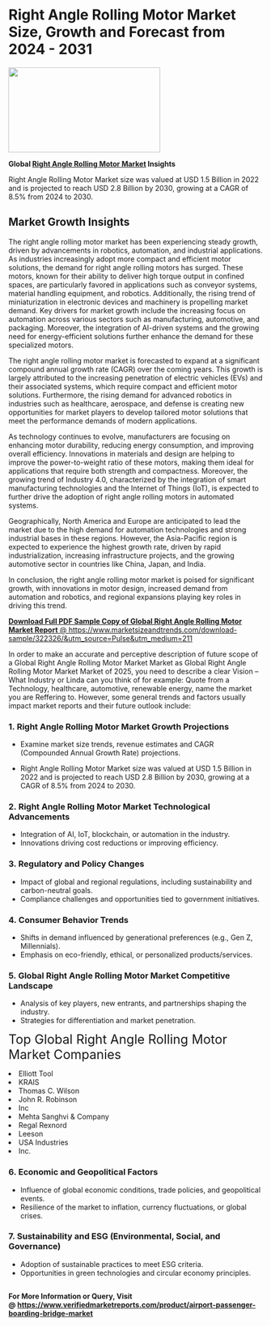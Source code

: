 <H1>Right Angle Rolling Motor Market Size, Growth and Forecast from 2024 - 2031</H1><img class="aligncenter size-medium wp-image-584254" src="https://thirdeyenews.in/wp-content/uploads/2024/09/Global-Market-Research-300x168.jpeg" alt="" width="300" height="168" /><p><strong>Global&nbsp;<a href="https://www.marketsizeandtrends.com/download-sample/322326/&amp;utm_source=Pulse&amp;utm_medium=211">Right Angle Rolling Motor Market</a> Insights</strong></p><p>Right Angle Rolling Motor Market size was valued at USD 1.5 Billion in 2022 and is projected to reach USD 2.8 Billion by 2030, growing at a CAGR of 8.5% from 2024 to 2030.</p><p><h2>Market Growth Insights</h2> <p>The right angle rolling motor market has been experiencing steady growth, driven by advancements in robotics, automation, and industrial applications. As industries increasingly adopt more compact and efficient motor solutions, the demand for right angle rolling motors has surged. These motors, known for their ability to deliver high torque output in confined spaces, are particularly favored in applications such as conveyor systems, material handling equipment, and robotics. Additionally, the rising trend of miniaturization in electronic devices and machinery is propelling market demand. Key drivers for market growth include the increasing focus on automation across various sectors such as manufacturing, automotive, and packaging. Moreover, the integration of AI-driven systems and the growing need for energy-efficient solutions further enhance the demand for these specialized motors.</p> <p><a href="#"></a></p> <p>The right angle rolling motor market is forecasted to expand at a significant compound annual growth rate (CAGR) over the coming years. This growth is largely attributed to the increasing penetration of electric vehicles (EVs) and their associated systems, which require compact and efficient motor solutions. Furthermore, the rising demand for advanced robotics in industries such as healthcare, aerospace, and defense is creating new opportunities for market players to develop tailored motor solutions that meet the performance demands of modern applications.</p> <p>As technology continues to evolve, manufacturers are focusing on enhancing motor durability, reducing energy consumption, and improving overall efficiency. Innovations in materials and design are helping to improve the power-to-weight ratio of these motors, making them ideal for applications that require both strength and compactness. Moreover, the growing trend of Industry 4.0, characterized by the integration of smart manufacturing technologies and the Internet of Things (IoT), is expected to further drive the adoption of right angle rolling motors in automated systems.</p> <p>Geographically, North America and Europe are anticipated to lead the market due to the high demand for automation technologies and strong industrial bases in these regions. However, the Asia-Pacific region is expected to experience the highest growth rate, driven by rapid industrialization, increasing infrastructure projects, and the growing automotive sector in countries like China, Japan, and India.</p> <p>In conclusion, the right angle rolling motor market is poised for significant growth, with innovations in motor design, increased demand from automation and robotics, and regional expansions playing key roles in driving this trend.</p> <p><a href="#"></p><p><span class=""><strong>Download Full PDF Sample Copy of Global Right Angle Rolling Motor Market Report</strong> @ <a href="https://www.marketsizeandtrends.com/download-sample/322326/&amp;utm_source=Pulse&amp;utm_medium=211" target="_blank">https://www.marketsizeandtrends.com/download-sample/322326/&amp;utm_source=Pulse&amp;utm_medium=211</a></span></p><p>In order to make an accurate and perceptive description of future scope of a Global&nbsp;Right Angle Rolling Motor Market Market as Global&nbsp;Right Angle Rolling Motor Market Market of 2025, you need to describe a clear Vision &ndash; What Industry or Linda can you think of for example: Quote from a Technology, healthcare, automotive, renewable energy, name the market you are Reffering to. However, some general trends and factors usually impact market reports and their future outlook include:</p><h3>1.&nbsp;<strong>Right Angle Rolling Motor Market Growth Projections</strong></h3><ul><li>Examine market size trends, revenue estimates and CAGR (Compounded Annual Growth Rate) projections.</li><li><p>Right Angle Rolling Motor Market size was valued at USD 1.5 Billion in 2022 and is projected to reach USD 2.8 Billion by 2030, growing at a CAGR of 8.5% from 2024 to 2030.</p></li></ul><h3>2.&nbsp;<strong>Right Angle Rolling Motor Market Technological Advancements</strong></h3><ul><li>Integration of AI, IoT, blockchain, or automation in the industry.</li><li>Innovations driving cost reductions or improving efficiency.</li></ul><h3>3.&nbsp;<strong>Regulatory and Policy Changes</strong></h3><ul><li>Impact of global and regional regulations, including sustainability and carbon-neutral goals.</li><li>Compliance challenges and opportunities tied to government initiatives.</li></ul><h3>4.&nbsp;<strong>Consumer Behavior Trends</strong></h3><ul><li>Shifts in demand influenced by generational preferences (e.g., Gen Z, Millennials).</li><li>Emphasis on eco-friendly, ethical, or personalized products/services.</li></ul><h3>5.&nbsp;<strong>Global Right Angle Rolling Motor Market Competitive Landscape</strong></h3><ul><li>Analysis of key players, new entrants, and partnerships shaping the industry.</li><li>Strategies for differentiation and market penetration.</li></ul><p data-pm-slice="1 1 []"><span style="color: inherit; font-family: inherit; font-size: 25px;">Top Global Right Angle Rolling Motor Market Companies</span></p><div class="" data-test-id=""><p><li>Elliott Tool</li><li> KRAIS</li><li> Thomas C. Wilson</li><li> John R. Robinson</li><li> Inc</li><li> Mehta Sanghvi & Company</li><li> Regal Rexnord</li><li> Leeson</li><li> USA Industries</li><li> Inc.</li></p></div><h3>6.&nbsp;<strong>Economic and Geopolitical Factors</strong></h3><ul><li>Influence of global economic conditions, trade policies, and geopolitical events.</li><li>Resilience of the market to inflation, currency fluctuations, or global crises.</li></ul><h3>7.&nbsp;<strong>Sustainability and ESG (Environmental, Social, and Governance)</strong></h3><ul><li>Adoption of sustainable practices to meet ESG criteria.</li><li>Opportunities in green technologies and circular economy principles.</li></ul><h2><strong style="font-size: 14px;">For More Information or Query, Visit @&nbsp;</strong><a style="background-color: #ffffff; font-size: 14px;" href="https://www.marketsizeandtrends.com/report/right-angle-rolling-motor-market/" target="_blank">https://www.verifiedmarketreports.com/product/airport-passenger-boarding-bridge-market</a></h2>

